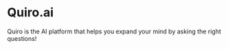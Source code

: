 # Quiro.ai

Quiro is the AI platform that helps you expand your mind by asking the right questions!  